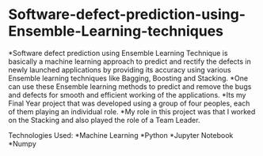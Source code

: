# Software-defect-prediction-using-Ensemble-Learning-techniques

*Software defect prediction using Ensemble Learning Technique is basically a machine learning approach to predict and rectify the defects in newly launched applications by providing its accuracy using various Ensemble learning techniques like Bagging, Boosting and Stacking.
*One can use these Ensemble learning methods to predict and remove the bugs and defects for smooth and efficient working of the applications.
*Its my Final Year project that was developed using a group of four peoples, each of them playing an individual role.
*My role in this project was that I worked on the Stacking and also played the role of a Team Leader.

Technologies Used: *Machine Learning
                   *Python
                   *Jupyter Notebook
                   *Numpy
